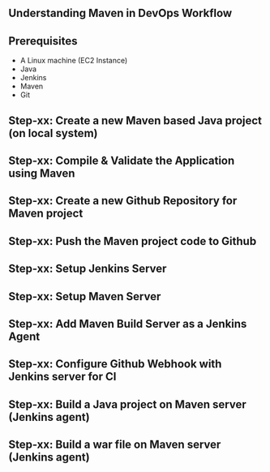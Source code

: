 ## Understanding Maven in DevOps Workflow

## Prerequisites

- A Linux machine (EC2 Instance)
- Java
- Jenkins
- Maven
- Git

## Step-xx: Create a new Maven based Java project (on local system)

## Step-xx: Compile & Validate the Application using Maven

## Step-xx: Create a new Github Repository for Maven project

## Step-xx: Push the Maven project code to Github

## Step-xx: Setup Jenkins Server

## Step-xx: Setup Maven Server

## Step-xx: Add Maven Build Server as a Jenkins Agent

## Step-xx: Configure Github Webhook with Jenkins server for CI

## Step-xx: Build a Java project on Maven server (Jenkins agent)

## Step-xx: Build a war file on Maven server (Jenkins agent)
